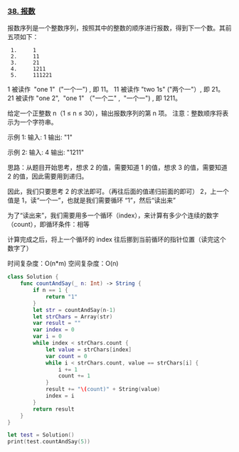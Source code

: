 ### [38. 报数](https://leetcode-cn.com/problems/count-and-say/)

报数序列是一个整数序列，按照其中的整数的顺序进行报数，得到下一个数。其前五项如下：

```
 1.     1
 2.     11
 3.     21
 4.     1211
 5.     111221
```

 1 被读作  "one 1"  ("一个一") , 即 11。
 11 被读作 "two 1s" ("两个一"）, 即 21。
 21 被读作 "one 2",  "one 1" （"一个二" ,  "一个一") , 即 1211。

 给定一个正整数 n（1 ≤ n ≤ 30），输出报数序列的第 n 项。 
 注意：整数顺序将表示为一个字符串。

 示例 1:
 输入: 1
 输出: "1"

 示例 2: 
 输入: 4
 输出: "1211"

 思路：从题目开始思考，想求 2 的值，需要知道 1 的值，想求 3 的值，需要知道 2 的值，因此需要用到递归。

 因此，我们只要思考 2 的求法即可。（再往后面的值递归前面的即可）
 2，上一个值是 1，读“一个一”，也就是我们需要循环 “1”，然后“读出来”

 为了“读出来”，我们需要用多一个循环（index），来计算有多少个连续的数字（count），即循环条件：相等

 计算完成之后，将上一个循环的 index 往后挪到当前循环的指针位置（读完这个数字了）

 时间复杂度：O(n*m)
 空间复杂度：O(n)


```swift
class Solution {
    func countAndSay(_ n: Int) -> String {
        if n == 1 {
            return "1"
        }
        let str = countAndSay(n-1)
        let strChars = Array(str)
        var result = ""
        var index = 0
        var i = 0
        while index < strChars.count {
            let value = strChars[index]
            var count = 0
            while i < strChars.count, value == strChars[i] {
                i += 1
                count += 1
            }
            result += "\(count)" + String(value) 
            index = i
        }
        return result
    }
}

let test = Solution()
print(test.countAndSay(5)) 

```

